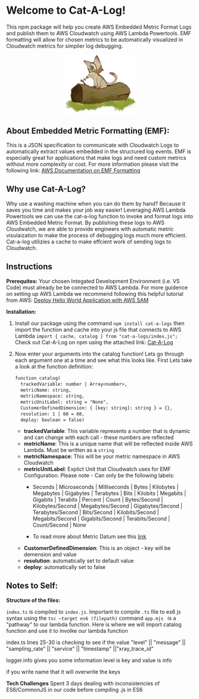 # Welcome to Cat-A-Log!
This npm package will help you create AWS Embedded Metric Format Logs and publish them to AWS Cloudwatch using AWS Lambda Powertools. EMF formatting will allow for chosen metrics to be automatically visualized in Cloudwatch metrics  for simplier log debugging.

  <p align="center">
  <img src="./snapshots/Catalog_art.png" width="200" />
  </p>


## About Embedded Metric Formatting (EMF):
This is a JSON specification to communicate with Cloudwatch Logs to automatically extract values embedded in the structured log events. EMF is especially great for applications that make logs and need custom metrics without more complexity or cost. For more information please visit the following link:
<a href="https://docs.aws.amazon.com/AmazonCloudWatch/latest/monitoring/CloudWatch_Embedded_Metric_Format_Specification.html" target="_blank">AWS Documentation on EMF Formatting</a>

## Why use Cat-A-Log?
Why use a washing machine when you can do them by hand? Because it saves you time and makes your job way easier! Leveraging AWS Lambda Powertools we can use the cat-a-log function to invoke and format logs into AWS Embedded Metric Format. By publishing these logs to AWS Cloudwatch, we are able to provide engineers with automatic metric visulaization to make the process of debugging logs much more efficient. Cat-a-log utilizies a cache to make effcient work of sending logs to Cloudwatch.


## Instructions
**Prerequites:**
Your chosen Integated Development Environment (i.e. VS Code) must already be be connected to AWS Lambda. For more guidence on setting up AWS Lambda we recommend following this helpful tutorial from AWS: <a href="https://docs.aws.amazon.com/serverless-application-model/latest/developerguide/serverless-getting-started-hello-world.html" target="_blank">Deploy Hello World Application with AWS SAM</a>

**Installation:**
1. Install our package using the command `npm install cat-a-logs` then import the function and cache into your js file that connects to AWS Lambda `import { cache, catalog } from "cat-a-logs/index.js";` Check out Cat-A-Log on npm using the attached link:
<a href="https://www.npmjs.com/package/cat-a-logs?activeTab=readme" target="_blank">Cat-A-Log</a>

2. Now enter your arguments into the catalog function! Lets go through each argument one at a time and see what this looks like. First Lets take a look at the function definition:

      ```
      function catalog(
        trackedVariable: number | Array<number>,
        metricName: string,
        metricNamespace: string,
        metricUnitLabel: string = "None",
        CustomerDefinedDimension: { [key: string]: string } = {},
        resolution: 1 | 60 = 60,
        deploy: boolean = false)
      ```

    - **trackedVariable**: This variable represents a number that is dynamic and can change with each call - these numbers are reflected 
    - **metricName**: This is a unique name that will be reflected inside AWS Lambda. Must be written as a `string`
    - **metricNamespace**: This will be your metric namespace in AWS Cloudwatch
    - **metricUnitLabel**: Explict Unit that Cloudwatch uses for EMF Configuration. Please note - Can only be the following labels:
      - Seconds | Microseconds | Milliseconds | Bytes | Kilobytes | Megabytes | Gigabytes | Terabytes | Bits | Kilobits | Megabits | Gigabits | Terabits | Percent | Count | Bytes/Second | Kilobytes/Second | Megabytes/Second | Gigabytes/Second | Terabytes/Second | Bits/Second | Kilobits/Second | Megabits/Second | Gigabits/Second | Terabits/Second | Count/Second | None

      - To read more about Metric Datum see this <a href="https://docs.aws.amazon.com/AmazonCloudWatch/latest/APIReference/API_MetricDatum.html" target="_blank">link</a>
    - **CustomerDefinedDimension**: This is an object - key will be demension and value 
    - **resolution**: automatically set to default value
    - **deploy**: automatically set to false 



## Notes to Self:
**Structure of the files:**

`index.ts` is compiled to `index.js`. Important to compile `.ts` file to es6 js syntax using the `tsc —target es6 (filepath)` command
`app.mjs ` is a "pathway" to our lambda function. Here is where we will import catalog function and use it to involke our lambda function

index.ts lines 25-30 is checking to see if the value "level" || "message" || "sampling_rate" || "service" || "timestamp" ||"xray_trace_id"

logger.info gives you some information level is key and value is info


if you write name that it will overwrite the keys 

**Tech Challenges**
Spent 3 days dealing with inconsistencies of ES6/CommonJS in our code before compiling .js in ES6